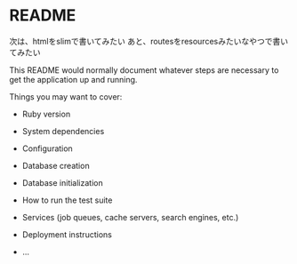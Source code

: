 # README

次は、htmlをslimで書いてみたい
あと、routesをresourcesみたいなやつで書いてみたい

This README would normally document whatever steps are necessary to get the
application up and running.

Things you may want to cover:

* Ruby version

* System dependencies

* Configuration

* Database creation

* Database initialization

* How to run the test suite

* Services (job queues, cache servers, search engines, etc.)

* Deployment instructions

* ...
